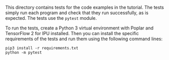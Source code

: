 <!-- Copyright (c) 2021 Graphcore Ltd. All rights reserved. -->
This directory contains tests for the code examples in the tutorial. The tests simply run each program and check that they run successfully, as is expected. The tests use the `pytest` module.

To run the tests, create a Python 3 virtual environment with Poplar and TensorFlow 2 for IPU installed. Then you can install the specific requirements of the tests and run them using the following command lines:

```
pip3 install -r requirements.txt
python -m pytest
```
